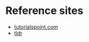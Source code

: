 # Reference sites

* [tutorialspoint.com](https://www.tutorialspoint.com/)
* [tldr](https://tldr.ostera.io/)
